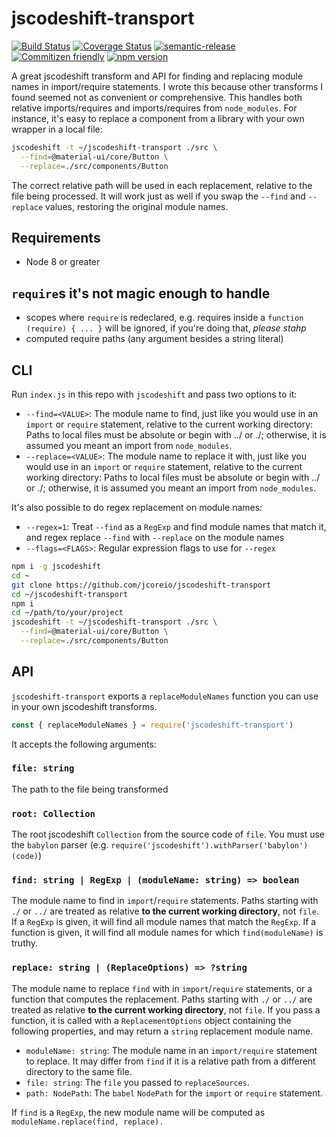 # jscodeshift-transport

[![Build Status](https://travis-ci.org/jcoreio/jscodeshift-transport.svg?branch=master)](https://travis-ci.org/jcoreio/jscodeshift-transport)
[![Coverage Status](https://codecov.io/gh/jcoreio/jscodeshift-transport/branch/master/graph/badge.svg)](https://codecov.io/gh/jcoreio/jscodeshift-transport)
[![semantic-release](https://img.shields.io/badge/%20%20%F0%9F%93%A6%F0%9F%9A%80-semantic--release-e10079.svg)](https://github.com/semantic-release/semantic-release)
[![Commitizen friendly](https://img.shields.io/badge/commitizen-friendly-brightgreen.svg)](http://commitizen.github.io/cz-cli/)
[![npm version](https://badge.fury.io/js/jscodeshift-transport.svg)](https://badge.fury.io/js/jscodeshift-transport)

A great jscodeshift transform and API for finding and replacing module names in
import/require statements. I wrote this because other transforms I found seemed
not as convenient or comprehensive. This handles both relative imports/requires
and imports/requires from `node_modules`. For instance, it's easy to replace a
component from a library with your own wrapper in a local file:

```sh
jscodeshift -t ~/jscodeshift-transport ./src \
  --find=@material-ui/core/Button \
  --replace=./src/components/Button
```

The correct relative path will be used in each replacement, relative to the file
being processed. It will work just as well if you swap the `--find` and
`--replace` values, restoring the original module names.

## Requirements

- Node 8 or greater

## `require`s it's not magic enough to handle

- scopes where `require` is redeclared, e.g. requires inside a
  `function (require) { ... }` will be ignored, if you're doing that,
  _please stahp_
- computed require paths (any argument besides a string literal)

## CLI

Run `index.js` in this repo with `jscodeshift` and pass two options to it:

- `--find=<VALUE>`: The module name to find, just like you would use in an
  `import` or `require` statement, relative to the current working directory:
  Paths to local files must be absolute or begin with ../ or ./; otherwise,
  it is assumed you meant an import from `node_modules`.
- `--replace=<VALUE>`: The module name to replace it with, just like you would
  use in an `import` or `require` statement, relative to the current working directory:
  Paths to local files must be absolute or begin with ../ or ./; otherwise,
  it is assumed you meant an import from `node_modules`.

It's also possible to do regex replacement on module names:

- `--regex=1`: Treat `--find` as a `RegExp` and find module names that match it,
  and regex replace `--find` with `--replace` on the module names
- `--flags=<FLAGS>`: Regular expression flags to use for `--regex`

```sh
npm i -g jscodeshift
cd ~
git clone https://github.com/jcoreio/jscodeshift-transport
cd ~/jscodeshift-transport
npm i
cd ~/path/to/your/project
jscodeshift -t ~/jscodeshift-transport ./src \
  --find=@material-ui/core/Button \
  --replace=./src/components/Button
```

## API

`jscodeshift-transport` exports a `replaceModuleNames` function you can use in your
own jscodeshift transforms.

```js
const { replaceModuleNames } = require('jscodeshift-transport')
```

It accepts the following arguments:

### `file: string`

The path to the file being transformed

### `root: Collection`

The root jscodeshift `Collection` from the source code of `file`. You must use
the `babylon` parser (e.g. `require('jscodeshift').withParser('babylon')(code)`)

### `find: string | RegExp | (moduleName: string) => boolean`

The module name to find in `import`/`require` statements.
Paths starting with `./` or `../` are treated as relative
**to the current working directory**, not `file`. If a `RegExp` is given, it
will find all module names that match the `RegExp`. If a function is given, it
will find all module names for which `find(moduleName)` is truthy.

### `replace: string | (ReplaceOptions) => ?string`

The module name to replace `find` with in `import`/`require` statements, or a
function that computes the replacement. Paths starting with `./` or `../`
are treated as relative **to the current working directory**, not `file`. If
you pass a function, it is called with a `ReplacementOptions` object containing
the following properties, and may return a `string` replacement module name.

- `moduleName: string`: The module name in an `import/require` statement to replace. It may differ from
  `find` if it is a relative path from a different directory to the same file.
- `file: string`: The `file` you passed to `replaceSources`.
- `path: NodePath`: The `babel` `NodePath` for the `import` or `require` statement.

If `find` is a `RegExp`, the new module name will be computed as
`moduleName.replace(find, replace).`

